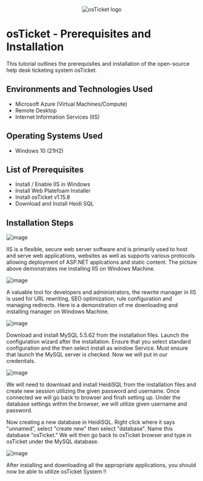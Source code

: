 <p align="center">
<img src="https://i.imgur.com/Clzj7Xs.png" alt="osTicket logo"/>
</p>

<h1>osTicket - Prerequisites and Installation</h1>
This tutorial outlines the prerequisites and installation of the open-source help desk ticketing system osTicket.<br />



<h2>Environments and Technologies Used</h2>

- Microsoft Azure (Virtual Machines/Compute)
- Remote Desktop
- Internet Information Services (IIS)

<h2>Operating Systems Used </h2>

- Windows 10</b> (21H2)

<h2>List of Prerequisites</h2>

- Install / Enable IIS in Windows
- Install Web Platefoam Installer
- Install osTicket v1.15.8
- Download and Install Heidi SQL


<h2>Installation Steps</h2>

![image](https://github.com/user-attachments/assets/76a01076-1603-4974-8c8d-7137f2c68fa0)

IIS is a flexible, secure web server software and is primarily used to host and serve web applications, websites as well as supports various protocols allowing deployment of ASP.NET applcations and static content. The picture above demonstrates me installing IIS on Windows Machine.

![image](https://github.com/user-attachments/assets/c2020d28-20f6-4e3e-b1d9-f146e3209bec)

A valuable tool for developers and administrators, the rewrite manager in IIS is used for URL rewriting, SEO optimization, rule configuration and managing redirects. Here is a demonstration of me downloading and installing manager on Windows Machine.

![image](https://github.com/user-attachments/assets/67864ce8-3949-4ca9-9132-616fc1011367)

Download and install MySQL 5.5.62 from the installation files. Launch the configuration wizard after the installation. Ensure that you select standard configuration and the then select install as window Service. Must ensure that launch the MySQL server is checked. Now we will put in our credenitals. 


![image](https://github.com/user-attachments/assets/2c42eab5-5751-446d-97da-22339d94b322)

We will need to download and install HeidiSQL from the installation files and create new session utilizing the given password and username. Once connected we will go back to browser and finsh setting up. Under the database settings within the browser, we will utilize given username and password.

Now creating a new database in HeidiSQL. Right click where it says "unnamed", select "create new" then select "database". Name this database "osTicket." We will then go back to osTicket browser and type in osTicket under the MySQL database. 

![image](https://github.com/user-attachments/assets/351eef85-a384-474d-87eb-119c7a648c9d)

After installing and downloading all the appropriate applications, you should now be able to utilize osTicket System !!
